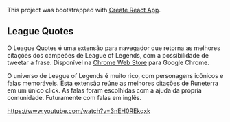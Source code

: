 This project was bootstrapped with [Create React App](https://github.com/facebook/create-react-app).

## League Quotes

O League Quotes é uma extensão para navegador que retorna as melhores citações dos campeões de League of Legends, com a possibilidade de tweetar a frase. Disponível na [Chrome Web Store](https://chrome.google.com/webstore/detail/league-quotes/dncncgdpepeiekeimjhpikbghlcmlkgg?hl=pt-BR) para Google Chrome.

O universo de League of Legends é muito rico, com personagens icônicos e falas memoráveis. Esta extensão reúne as melhores citações de Runeterra em um único click. As falas foram escolhidas com a ajuda da própria comunidade. Futuramente com falas em inglês.

https://www.youtube.com/watch?v=3nEH0REkqxk
